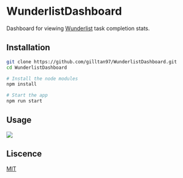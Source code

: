 # WunderlistDashboard 

Dashboard for viewing [Wunderlist]() task completion stats.

## Installation 
```bash
git clone https://github.com/gilltan97/WunderlistDashboard.git
cd WunderlistDashboard

# Install the node modules 
npm install 

# Start the app
npm run start 
```

## Usage
![](assets/demo.gif)

## Liscence 
[MIT](https://github.com/gilltan97/WunderlistDashboard/blob/master/LICENSE)
